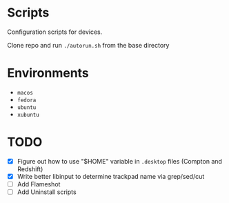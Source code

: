 # Scripts

Configuration scripts for devices.

Clone repo and run `./autorun.sh` from the base directory

# Environments

* `macos`
* `fedora`
* `ubuntu`
* `xubuntu`

# TODO

- [x] Figure out how to use "$HOME" variable in `.desktop` files (Compton and Redshift)
- [x] Write better libinput to determine trackpad name via grep/sed/cut
- [ ] Add Flameshot
- [ ] Add Uninstall scripts
